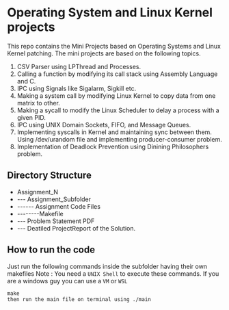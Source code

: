 # Operating System and Linux Kernel projects
This repo contains the Mini Projects based on Operating Systems and Linux Kernel patching.
The mini projects are based on the following topics.
1. CSV Parser using LPThread and Processes.
2. Calling a function by modifying its call stack using Assembly Language and C.
3. IPC using Signals like Sigalarm, Sigkill etc.
4. Making a system call by modifying Linux Kernel to copy data from one matrix to other.
5. Making a sycall to modify the Linux Scheduler to delay a process with a given PID.
6. IPC using UNIX Domain Sockets, FIFO, and Message Queues.
7. Implementing syscalls in Kernel and maintaining sync between them. Using /dev/urandom file and implementing producer-consumer problem.
8. Implementation of Deadlock Prevention using Dinining Philosophers problem.

## Directory Structure
- Assignment_N
- --- Assignment_Subfolder
- ------ Assignment Code Files
- --------Makefile
- --- Problem Statement PDF
- --- Deatiled ProjectReport of the Solution.

## How to run the code
Just run the following commands inside the subfolder having their own makefiles
Note : You need a `UNIX Shell` to execute these commands. If you are a windows guy you can use a `VM` or `WSL`
```
make
then run the main file on terminal using ./main
```
